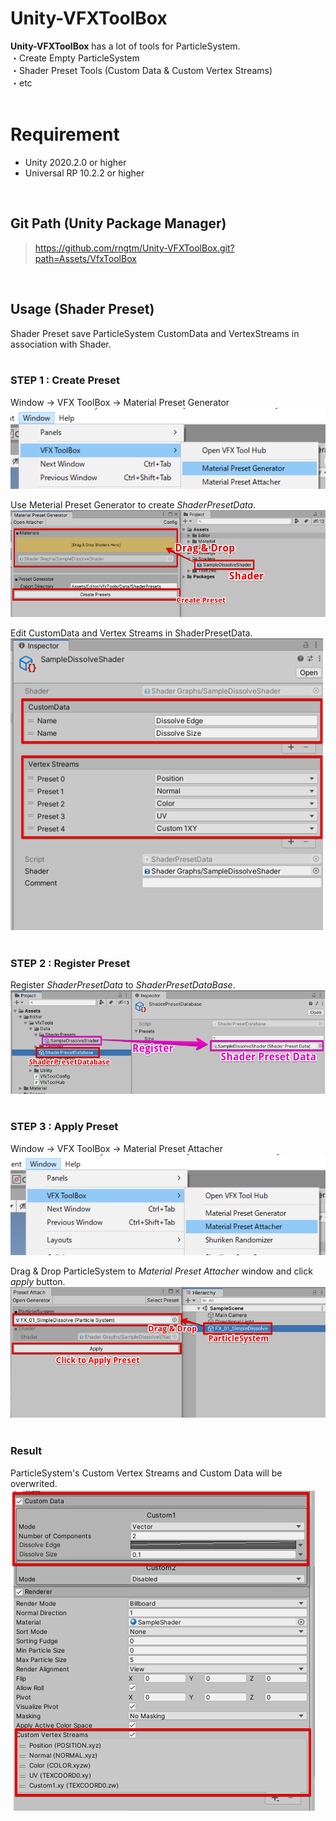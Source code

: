 # Unity-VFXToolBox
<b>Unity-VFXToolBox</b> has a lot of tools for ParticleSystem.<br>
・Create Empty ParticleSystem<br>
・Shader Preset Tools (Custom Data & Custom Vertex Streams)<br>
・etc<br><br>

# Requirement
- Unity 2020.2.0 or higher
- Universal RP 10.2.2 or higher

<br>

## Git Path (Unity Package Manager)
> https://github.com/rngtm/Unity-VFXToolBox.git?path=Assets/VfxToolBox

<br>

## Usage (Shader Preset)
Shader Preset save ParticleSystem CustomData and VertexStreams in association with Shader.<br>
<br>

### STEP 1 : Create Preset
Window -> VFX ToolBox -> Material Preset Generator<br>
<img src = "Demo/images/2_open_preset_generator.png"><br>

Use Meterial Preset Generator to create <i>ShaderPresetData</i>.<br>
<img src = "Demo/images/2_preset_generator.png"><br>

Edit CustomData and Vertex Streams in ShaderPresetData.<br>
<img src = "Demo/images/2_edit_preset.png"><br><br>


### STEP 2 : Register Preset
Register <i>ShaderPresetData</i> to <i>ShaderPresetDataBase</i>.<br>
<img src = "Demo/images/3_register_preset.png"><br><br>

### STEP 3 : Apply Preset

Window -> VFX ToolBox -> Material Preset Attacher<br>
<img src = "Demo/images/2_open_preset_attacher.png"><br>

Drag & Drop ParticleSystem to <i>Material Preset Attacher</i> window and click <i>apply</i> button.<br>
<img src = "Demo/images/3_apply_preset.png"><br><br>

### Result
ParticleSystem's Custom Vertex Streams and Custom Data will be overwrited.<br>
<img src = "Demo/images/3_apply_result.png"><br>










